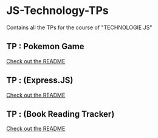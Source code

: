 # JS-Technology-TPs
Contains all the TPs for the course of "TECHNOLOGIE JS"

## TP : Pokemon Game
[Check out the README](PokemonGame/README.md)

## TP : (Express.JS)
[Check out the README](Express-CRUD/README.md)

## TP : (Book Reading Tracker)
[Check out the README](BookReadingTracker/README.md)